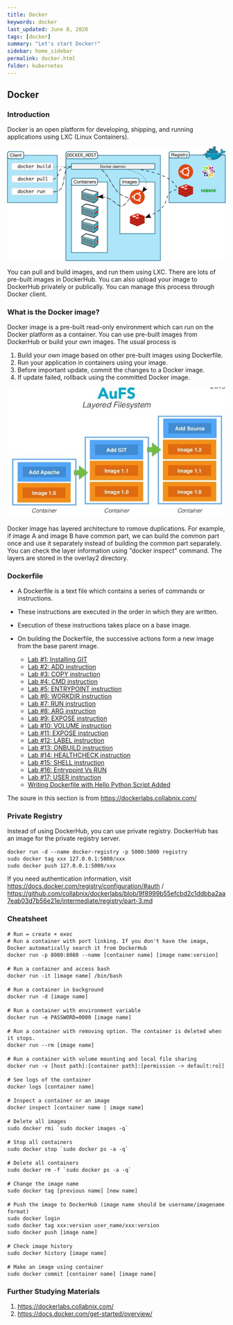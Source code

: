 ```yaml
---
title: Docker
keywords: docker
last_updated: June 8, 2020
tags: [docker]
summary: "Let's start Docker!"
sidebar: home_sidebar
permalink: docker.html
folder: kubernetes
---
```


## Docker

### Introduction

Docker is an open platform for developing, shipping, and running applications using LXC (Linux Containers). 

![docker-architecture](images/kubernetes/docker-architecture.svg "https://docs.docker.com/get-started/overview/")

You can pull and build images, and run them using LXC. 
There are lots of pre-built images in DockerHub.
You can also upload your image to DockerHub privately or publically.
You can manage this process through Docker client.

### What is the Docker image?

Docker image is a pre-built read-only environment which can run on the Docker platform as a container.
You can use pre-built images from DockerHub or build your own images.
The usual process is

1. Build your own image based on other pre-built images using Dockerfile.
2. Run your application in containers using your image.
3. Before important update, commit the changes to a Docker image.
4. If update failed, rollback using the committed Docker image.


![docker-image-layer](images/kubernetes/docker-image-layer.jpg "https://stackoverflow.com/questions/55174274/understanding-docker-layers-and-future-changes")

Docker image has layered architecture to romove duplications. For example, if image A and image B have common part, we can build the common part once and use it separately instead of building the common part separately. You can check the layer information using "docker inspect" command. The layers are stored in the overlay2 directory.

### Dockerfile

- A Dockerfile is a text file which contains a series of commands or instructions. 
- These instructions are executed in the order in which they are written.
- Execution of these instructions takes place on a base image. 
- On building the Dockerfile, the successive actions form a new image from the base parent image.

   - [Lab #1: Installing GIT](https://dockerlabs.collabnix.com/beginners/dockerfile/lab1_dockerfile_git.html)
   - [Lab #2: ADD instruction](https://dockerlabs.collabnix.com/beginners/dockerfile/Lab-2-Create-an-image-with-ADD-instruction.html)
   - [Lab #3: COPY instruction](https://dockerlabs.collabnix.com//beginners/dockerfile/lab4_dockerfile_copy.html)
   - [Lab #4: CMD instruction](https://dockerlabs.collabnix.com//beginners/dockerfile/lab4_cmd.html)
   - [Lab #5: ENTRYPOINT instruction](https://dockerlabs.collabnix.com/beginners/dockerfile/Dockerfile-ENTRYPOINT.html)
   - [Lab #6: WORKDIR instruction](https://dockerlabs.collabnix.com/beginners/dockerfile/WORKDIR_instruction.html)
   - [Lab #7: RUN instruction](https://dockerlabs.collabnix.com/beginners/dockerfile/Lab-7-Create-an-image-with-EXPOSE-instruction.html)
   - [Lab #8: ARG instruction](https://dockerlabs.collabnix.com//beginners/dockerfile/arg.html)
   - [Lab #9: EXPOSE instruction](https://dockerlabs.collabnix.com/beginners/dockerfile/Lab-7-Create-an-image-with-EXPOSE-instruction.html)
   - [Lab #10: VOLUME instruction](https://dockerlabs.collabnix.com/beginners/dockerfile/Lab%2310:VOLUME_instruction.html)
   - [Lab #11: EXPOSE instruction](https://dockerlabs.collabnix.com/beginners/dockerfile/Lab%2311:EXPOSE_instruction.html)
   - [Lab #12: LABEL instruction](https://dockerlabs.collabnix.com/beginners/dockerfile/Label_instruction.html)
   - [Lab #13: ONBUILD instruction](https://dockerlabs.collabnix.com/beginners/dockerfile/onbuild.html)
   - [Lab #14: HEALTHCHECK instruction](https://dockerlabs.collabnix.com/beginners/dockerfile/healthcheck.html)
   - [Lab #15: SHELL instruction](https://dockerlabs.collabnix.com/beginners/dockerfile/Lab-14-Create-an-image-with-SHELL-instruction.html)
   - [Lab #16: Entrypoint Vs RUN](https://dockerlabs.collabnix.com/beginners/dockerfile/entrypoint-vs-run.html)
   - [Lab #17: USER instruction](https://dockerlabs.collabnix.com/beginners/dockerfile/user.html)
   - [Writing Dockerfile with Hello Python Script Added](https://dockerlabs.collabnix.com/beginners/dockerfile/lab_dockerfile_python.html)

The soure in this section is from https://dockerlabs.collabnix.com/

### Private Registry

Instead of using DockerHub, you can use private registry. DockerHub has an image for the private registry server.

```
docker run -d --name docker-registry -p 5000:5000 registry
sudo docker tag xxx 127.0.0.1:5000/xxx
sudo docker push 127.0.0.1:5000/xxx
```

If you need authentication information, visit https://docs.docker.com/registry/configuration/#auth / https://github.com/collabnix/dockerlabs/blob/9f8999b55efcbd2c1ddbba2aa7eab03d7b56e21e/intermediate/registry/part-3.md

### Cheatsheet

```
# Run = create + exec
# Run a container with port linking. If you don't have the image, Docker automatically search it from DockerHub
docker run -p 8080:8080 --name [container name] [image name:version]

# Run a container and access bash
docker run -it [image name] /bin/bash

# Run a container in background
docker run -d [image name]

# Run a container with environment variable
docker run -e PASSWORD=0000 [image name]

# Run a container with removing option. The container is deleted when it stops.
docker run --rm [image name]

# Run a container with volume mounting and local file sharing
docker run -v [host path]:[container path]:[permission -> default:ro]]

# See logs of the container
docker logs [container name]

# Inspect a container or an image
docker inspect [container name | image name]

# Delete all images
sudo docker rmi `sudo docker images -q`

# Stop all containers
sudo docker stop `sudo docker ps -a -q`

# Delete all containers
sudo docker rm -f `sudo docker ps -a -q`

# Change the image name
sudo docker tag [previous name] [new name]

# Push the image to DockerHub (image name should be username/imagename format)
sudo docker login
sudo docker tag xxx:version user_name/xxx:version
sudo docker push [image name]

# Check image history
sudo docker history [image name]

# Make an image using container
sudo docker commit [container name] [image name]
```

### Further Studying Materials

1. https://dockerlabs.collabnix.com/
2. https://docs.docker.com/get-started/overview/
